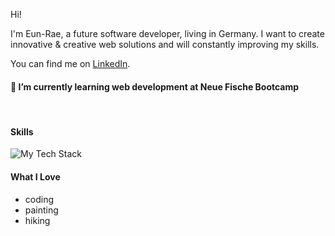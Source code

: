 Hi!

I'm Eun-Rae, a future software developer, living in Germany.
I want to create innovative & creative web solutions and will constantly improving my skills.

You can find me on [LinkedIn](https://www.linkedin.com/in/eun-rae-lee-schaffer-451392302/).

#### 🌱 I’m currently learning web development at Neue Fische Bootcamp
<br>

#### Skills

![My Tech Stack](https://github-readme-tech-stack.vercel.app/api/cards?lineCount=3&theme=github&bg=%23FFFFFF&badge=%23EAEFFC&border=%23D8DEE4&titleColor=%230969DA&line1=HTML%2CHTML%2C000000%3BCSS%2CCSS%2C000000%3BJava+Script%2CJava+Script%2C000000%3BReact%2CReact%2C000000%3B&line2=Next.js%2CNext.js%2C000000%3BNode.js%2CNode.js%2C000000%3BGit%2CGit%2C000000%3B&line3=Mongo+DB+%2CMongo+DB+%2C000000%3BPostgreSQL+%2CPostgreSQL+%2C000000%3B)
<br>

#### What I Love

- coding
- painting
- hiking
